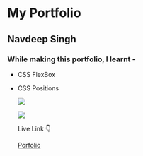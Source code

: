 # My Portfolio

## Navdeep Singh

### While making this portfolio, I learnt - 

- CSS FlexBox
- CSS Positions
  

  ![](./preview.png)

  ![](https://img.shields.io/badge/Time-10--12hrs-brightgreen)

  Live Link :point_down:

  [Porfolio](https://navdeep-portfolio.netlify.app/)